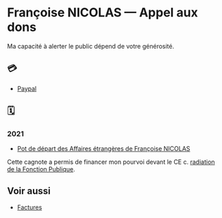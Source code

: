 # Françoise NICOLAS — Appel aux dons

Ma capacité à alerter le public dépend de votre générosité.

## 💳

* [Paypal](https://www.paypal.com/paypalme/francoisenicolas)

## 🗓️

### 2021
* [Pot de départ des Affaires étrangères de Françoise NICOLAS](https://www.lepotcommun.fr/pot/at9hbqo5)

Cette cagnote a permis de financer mon pourvoi devant le CE c. [radiation de la Fonction Publique](./nicolas-radiation.md).

## Voir aussi
* [Factures](./nicolas-fact.md)
